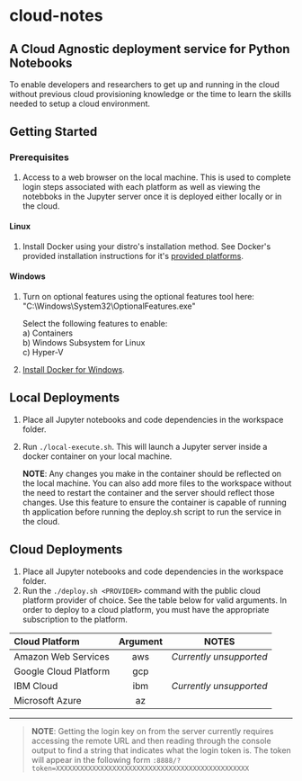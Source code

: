 # cloud-notes
## A Cloud Agnostic deployment service for Python Notebooks

To enable developers and researchers to get up and running in the cloud without previous cloud provisioning knowledge or the time to learn the skills needed to setup a cloud environment.

## Getting Started
### Prerequisites
1. Access to a web browser on the local machine. This is used to complete login steps associated with each platform as well as viewing the notebboks in the Jupyter server once it is deployed either locally or in the cloud.

#### Linux
1. Install Docker using your distro's installation method. See Docker's provided installation instructions for it's [provided platforms](https://docs.docker.com/install/#supported-platforms).

#### Windows
1. Turn on optional features using the optional features tool here:  
   "C:\Windows\System32\OptionalFeatures.exe"

   Select the following features to enable:  
   a) Containers  
   b) Windows Subsystem for Linux  
   c) Hyper-V  

2. [Install Docker for Windows](https://docs.docker.com/docker-for-windows/install/).

## Local Deployments
1. Place all Jupyter notebooks and code dependencies in the workspace folder.
2. Run `./local-execute.sh`. This will launch a Jupyter server inside a docker container on your local machine.

   **__NOTE__**: Any changes you make in the container should be reflected on the local machine. You can also add more files to the workspace without the need to restart the container and the server should reflect those changes. Use this feature to ensure the container is capable of running th application before running the deploy.sh script to run the service in the cloud.

## Cloud Deployments
1. Place all Jupyter notebooks and code dependencies in the workspace folder.
2. Run the `./deploy.sh <PROVIDER>`  command with the public cloud platform provider of choice. See the table below for valid arguments. In order to deploy to a cloud platform, you must have the appropriate subscription to the platform.

|     Cloud Platform    | Argument |          NOTES          |
|:----------------------|:--------:|-------------------------|
| Amazon Web Services   | aws      | *Currently unsupported* |
| Google Cloud Platform | gcp      |                         |
| IBM Cloud             | ibm      | *Currently unsupported* |
| Microsoft Azure       | az       |                         |

---

> **__NOTE__**: Getting the login key on from the server currently requires accessing the remote
> URL and then reading through the console output to find a string that indicates what the
> login token is. The token will appear in the following form 
> `:8888/?token=XXXXXXXXXXXXXXXXXXXXXXXXXXXXXXXXXXXXXXXXXXXXXXXX`
